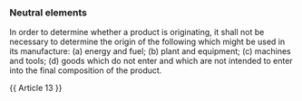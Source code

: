### Neutral elements

In order to determine whether a product is originating, it shall not be necessary to determine the origin of the following which might be used in its manufacture:
(a)	energy and fuel;
(b)	plant and equipment;
(c)	machines and tools;
(d)	goods which do not enter and which are not intended to enter into the final composition of the product.

{{ Article 13 }}
